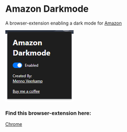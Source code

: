 <h1>Amazon Darkmode</h1>

A browser-extension enabling a dark mode for [Amazon](https://www.amazon.com/)

![popup preview](https://github.com/MennoVK/Amazon-darkmode/blob/master/screenshots/popup.png?raw=true)

<h3>Find this browser-extension here:</h2> 

[Chrome](https://chromewebstore.google.com/detail/amazon-dark-mode/faeaifnmiohahiblmjbjnemgndbfkooo)
